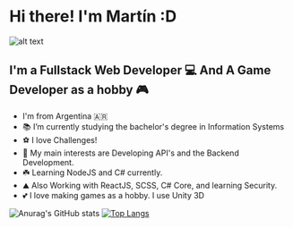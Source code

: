 # Hi there! I'm Martín :D
![alt text](https://31.media.tumblr.com/11ebcfd6f503c64033dd3b47dd77efd6/tumblr_mt0hkh9Bsu1rzek2wo1_1280.gif)

## I'm a Fullstack Web Developer 💻 And A Game Developer as a hobby 🎮 

- I'm from Argentina 🇦🇷
- 📚 I’m currently studying the bachelor's degree in Information Systems
- ⚽ I love Challenges!
- 🔬 My main interests are Developing API's and the Backend Development.
- ☘️ Learning NodeJS and C# currently.
- ⛰️ Also Working with ReactJS, SCSS, C# Core, and learning Security.
- 💕 I love making games as a hobby. I use Unity 3D

![Anurag's GitHub stats](https://github-readme-stats.vercel.app/api?username=martincout&show_icons=true&theme=gruvbox)
[![Top Langs](https://github-readme-stats.vercel.app/api/top-langs/?username=martincout&show_icons=true&theme=gruvbox)](https://github.com/anuraghazra/github-readme-stats)
